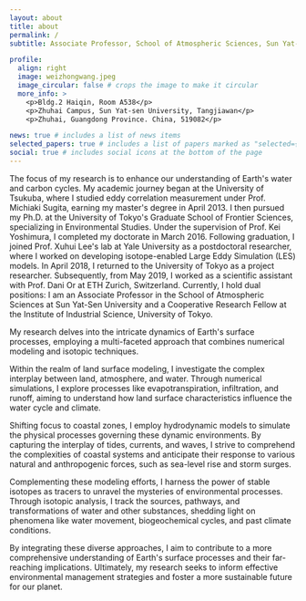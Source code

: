 ```yaml
---
layout: about
title: about
permalink: /
subtitle: Associate Professor, School of Atmospheric Sciences, Sun Yat-Sen University & Collaborative Research Fellow, Institute of Industrial Science, University of Tokyo

profile:
  align: right
  image: weizhongwang.jpeg
  image_circular: false # crops the image to make it circular
  more_info: >
    <p>Bldg.2 Haiqin, Room A538</p>
    <p>Zhuhai Campus, Sun Yat-sen University, Tangjiawan</p>
    <p>Zhuhai, Guangdong Province. China, 519082</p>

news: true # includes a list of news items
selected_papers: true # includes a list of papers marked as "selected={true}"
social: true # includes social icons at the bottom of the page
---
```

The focus of my research is to enhance our understanding of Earth's water and carbon cycles. My academic journey began at the University of Tsukuba, where I studied eddy correlation measurement under Prof. Michiaki Sugita, earning my master's degree in April 2013. I then pursued my Ph.D. at the University of Tokyo's Graduate School of Frontier Sciences, specializing in Environmental Studies. Under the supervision of Prof. Kei Yoshimura, I completed my doctorate in March 2016. Following graduation, I joined Prof. Xuhui Lee's lab at Yale University as a postdoctoral researcher, where I worked on developing isotope-enabled Large Eddy Simulation (LES) models. In April 2018, I returned to the University of Tokyo as a project researcher. Subsequently, from May 2019, I worked as a scientific assistant with Prof. Dani Or at ETH Zurich, Switzerland. Currently, I hold dual positions: I am an Associate Professor in the School of Atmospheric Sciences at Sun Yat-Sen University and a Cooperative Research Fellow at the Institute of Industrial Science, University of Tokyo. 

My research delves into the intricate dynamics of Earth's surface processes, employing a multi-faceted approach that combines numerical modeling and isotopic techniques.

Within the realm of land surface modeling, I investigate the complex interplay between land, atmosphere, and water. Through numerical simulations, I explore processes like evapotranspiration, infiltration, and runoff, aiming to understand how land surface characteristics influence the water cycle and climate.

Shifting focus to coastal zones, I employ hydrodynamic models to simulate the physical processes governing these dynamic environments. By capturing the interplay of tides, currents, and waves, I strive to comprehend the complexities of coastal systems and anticipate their response to various natural and anthropogenic forces, such as sea-level rise and storm surges.

Complementing these modeling efforts, I harness the power of stable isotopes as tracers to unravel the mysteries of environmental processes. Through isotopic analysis, I track the sources, pathways, and transformations of water and other substances, shedding light on phenomena like water movement, biogeochemical cycles, and past climate conditions.

By integrating these diverse approaches, I aim to contribute to a more comprehensive understanding of Earth's surface processes and their far-reaching implications. Ultimately, my research seeks to inform effective environmental management strategies and foster a more sustainable future for our planet.
